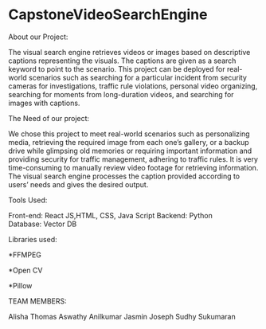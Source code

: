 # CapstoneVideoSearchEngine
About our Project:

The visual search engine retrieves videos or images based on descriptive captions representing the visuals. The captions are given as a search keyword to point to the scenario. This project can be deployed for real-world scenarios such as searching for a particular incident from security cameras for investigations, traffic rule violations, personal video organizing, searching for moments from long-duration videos, and searching for images with captions.


The Need of our project:

We chose this project to meet real-world scenarios such as personalizing media, retrieving the required image from each one’s gallery, or a backup drive while glimpsing old memories or requiring important information and providing security for traffic management, adhering to traffic rules. It is very time-consuming to manually review video footage for retrieving information. The visual search engine processes the caption provided according to users’ needs and gives the desired output.



Tools Used:

Front-end: React JS,HTML, CSS, Java Script
Backend: Python
Database: Vector DB


Libraries used:

*FFMPEG

*Open CV

*Pillow 




TEAM MEMBERS:

Alisha Thomas
Aswathy Anilkumar
Jasmin Joseph
Sudhy Sukumaran
